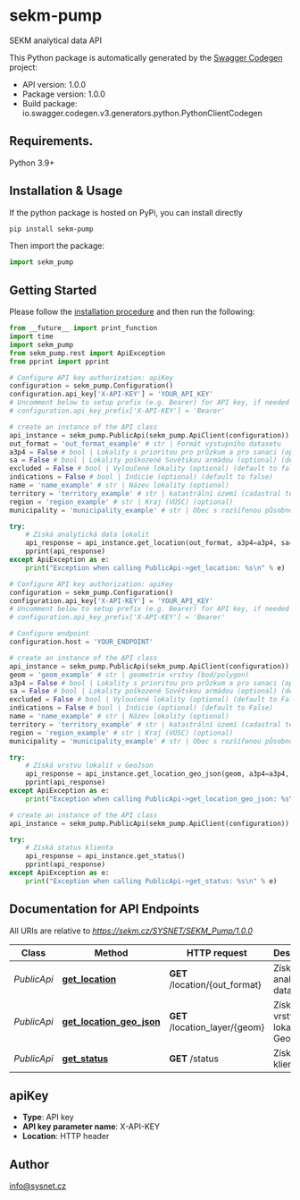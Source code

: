# sekm-pump
SEKM analytical data API

This Python package is automatically generated by the [Swagger Codegen](https://github.com/swagger-api/swagger-codegen) project:

- API version: 1.0.0
- Package version: 1.0.0
- Build package: io.swagger.codegen.v3.generators.python.PythonClientCodegen

## Requirements.

Python 3.9+

## Installation & Usage

If the python package is hosted on PyPi, you can install directly

```sh
pip install sekm-pump
```

Then import the package:
```python
import sekm_pump 
```

## Getting Started

Please follow the [installation procedure](#installation--usage) and then run the following:

```python
from __future__ import print_function
import time
import sekm_pump
from sekm_pump.rest import ApiException
from pprint import pprint

# Configure API key authorization: apiKey
configuration = sekm_pump.Configuration()
configuration.api_key['X-API-KEY'] = 'YOUR_API_KEY'
# Uncomment below to setup prefix (e.g. Bearer) for API key, if needed
# configuration.api_key_prefix['X-API-KEY'] = 'Bearer'

# create an instance of the API class
api_instance = sekm_pump.PublicApi(sekm_pump.ApiClient(configuration))
out_format = 'out_format_example' # str | Formát výstupního datasetu
a3p4 = False # bool | Lokality s prioritou pro průzkum a pro sanaci (optional) (default to false)
sa = False # bool | Lokality poškozené Sovětskou armádou (optional) (default to false)
excluded = False # bool | Vyloučené lokality (optional) (default to false)
indications = False # bool | Indicie (optional) (default to false)
name = 'name_example' # str | Název lokality (optional)
territory = 'territory_example' # str | katastrální území (cadastral territory) (optional)
region = 'region_example' # str | Kraj (VÚSC) (optional)
municipality = 'municipality_example' # str | Obec s rozšířenou působností (ORP) (optional)

try:
    # Získá analytická data lokalit
    api_response = api_instance.get_location(out_format, a3p4=a3p4, sa=sa, excluded=excluded, indications=indications, name=name, territory=territory, region=region, municipality=municipality)
    pprint(api_response)
except ApiException as e:
    print("Exception when calling PublicApi->get_location: %s\n" % e)

# Configure API key authorization: apiKey
configuration = sekm_pump.Configuration()
configuration.api_key['X-API-KEY'] = 'YOUR_API_KEY'
# Uncomment below to setup prefix (e.g. Bearer) for API key, if needed
# configuration.api_key_prefix['X-API-KEY'] = 'Bearer'

# Configure endpoint
configuration.host = 'YOUR_ENDPOINT'

# create an instance of the API class
api_instance = sekm_pump.PublicApi(sekm_pump.ApiClient(configuration))
geom = 'geom_example' # str | geometrie vrstvy (bod/polygon)
a3p4 = False # bool | Lokality s prioritou pro průzkum a pro sanaci (optional) (default to False)
sa = False # bool | Lokality poškozené Sovětskou armádou (optional) (default to False)
excluded = False # bool | Vyloučené lokality (optional) (default to False)
indications = False # bool | Indicie (optional) (default to False)
name = 'name_example' # str | Název lokality (optional)
territory = 'territory_example' # str | katastrální území (cadastral territory) (optional)
region = 'region_example' # str | Kraj (VÚSC) (optional)
municipality = 'municipality_example' # str | Obec s rozšířenou působností (ORP) (optional)

try:
    # Získá vrstvu lokalit v GeoJson
    api_response = api_instance.get_location_geo_json(geom, a3p4=a3p4, sa=sa, excluded=excluded, indications=indications, name=name, territory=territory, region=region, municipality=municipality)
    pprint(api_response)
except ApiException as e:
    print("Exception when calling PublicApi->get_location_geo_json: %s\n" % e)

# create an instance of the API class
api_instance = sekm_pump.PublicApi(sekm_pump.ApiClient(configuration))

try:
    # Získá status klienta
    api_response = api_instance.get_status()
    pprint(api_response)
except ApiException as e:
    print("Exception when calling PublicApi->get_status: %s\n" % e)
```

## Documentation for API Endpoints

All URIs are relative to *https://sekm.cz/SYSNET/SEKM_Pump/1.0.0*

Class | Method | HTTP request | Description
------------ | ------------- | ------------- | -------------
*PublicApi* | [**get_location**](docs/PublicApi.md#get_location) | **GET** /location/{out_format} | Získá analytická data lokalit
*PublicApi* | [**get_location_geo_json**](docs/PublicApi.md#get_location_geo_json) | **GET** /location_layer/{geom} | Získá vrstvu lokalit v GeoJson
*PublicApi* | [**get_status**](docs/PublicApi.md#get_status) | **GET** /status | Získá status klienta


## apiKey

- **Type**: API key
- **API key parameter name**: X-API-KEY
- **Location**: HTTP header


## Author

info@sysnet.cz
